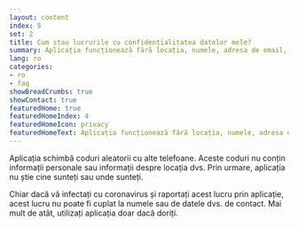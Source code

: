 ```yaml
---
layout: content
index: 5
set: 2
title: Cum stau lucrurile cu confidențialitatea datelor mele?
summary: Aplicația funcționează fără locația, numele, adresa de email, numărul dvs. de telefon sau alte date de contact.
lang: ro
categories:
- ro
- faq
showBreadCrumbs: true
showContact: true
featuredHome: true
featuredHomeIndex: 4
featuredHomeIcon: privacy
featuredHomeText: Aplicația funcționează fără locația, numele, adresa de email, numărul dvs. de telefon sau alte date de contact.
---
```


Aplicația schimbă coduri aleatorii cu alte telefoane. Aceste coduri nu conțin informații personale sau informații despre locația dvs. Prin urmare, aplicația nu știe cine sunteți sau unde sunteți.

Chiar dacă vă infectați cu coronavirus și raportați acest lucru prin aplicație, acest lucru nu poate fi cuplat la numele sau de datele dvs. de contact. Mai mult de atât, utilizați aplicația doar dacă doriți.

